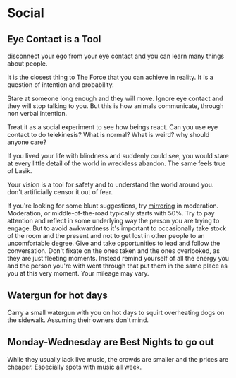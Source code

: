 # Social

## Eye Contact is a Tool
disconnect your ego from your eye contact and you can learn many things about people. 

It is the closest thing to The Force that you can achieve in reality. It is a question of intention and probability.

Stare at someone long enough and they will move. Ignore eye contact and they will stop talking to you. But this is how animals communicate, through non verbal intention.

Treat it as a social experiment to see how beings react. Can you use eye contact to do telekinesis? What is normal? What is weird? why should anyone care?

If you lived your life with blindness and suddenly could see, you would stare at every little detail of the world in wreckless abandon. The same feels true of Lasik.

Your vision is a tool for safety and to understand the world around you. don't artificially censor it out of fear.

If you're looking for some blunt suggestions, try [mirroring](https://en.wikipedia.org/wiki/Mirroring) in moderation. Moderation, or middle-of-the-road typically starts with 50%. Try to pay attention and reflect in some underlying way the person you are trying to engage. But to avoid awkwardness it's important to occasionally take stock of the room and the present and not to get lost in other people to an uncomfortable degree. Give and take opportunities to lead and follow the conversation. Don't fixate on the ones taken and the ones overlooked, as they are just fleeting moments. Instead remind yourself of all the energy you and the person you're with went through that put them in the same place as you at this very moment. Your mileage may vary.

## Watergun for hot days
Carry a small watergun with you on hot days to squirt overheating dogs on the sidewalk. Assuming their owners don't mind.

## Monday-Wednesday are Best Nights to go out
While they usually lack live music, the crowds are smaller and the prices are cheaper. Especially spots with music all week.
